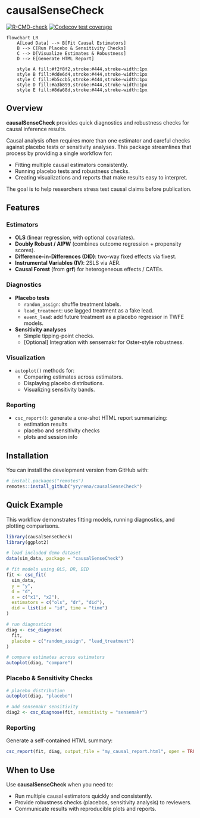 
<!-- README.md is generated from README.Rmd. Please edit that file -->

# causalSenseCheck

<!-- badges: start --> 

<!-- badges: end -->

[![R-CMD-check](https://github.com/yryrena/causalSenseCheck/actions/workflows/R-CMD-check.yaml/badge.svg)](https://github.com/yryrena/causalSenseCheck/actions)
[![Codecov test
coverage](https://codecov.io/gh/yryrena/causalSenseCheck/branch/main/graph/badge.svg)](https://app.codecov.io/gh/yryrena/causalSenseCheck)

```mermaid
flowchart LR 
    A[Load Data] --> B[Fit Causal Estimators]
    B --> C[Run Placebo & Sensitivity Checks]
    C --> D[Visualize Estimates & Robustness]
    D --> E[Generate HTML Report]

    style A fill:#f2f8f2,stroke:#444,stroke-width:1px
    style B fill:#dde6d4,stroke:#444,stroke-width:1px
    style C fill:#b5ccb5,stroke:#444,stroke-width:1px
    style D fill:#a3b899,stroke:#444,stroke-width:1px
    style E fill:#8da68d,stroke:#444,stroke-width:1px
```


## Overview

**causalSenseCheck** provides quick diagnostics and robustness checks
for causal inference results.

Causal analysis often requires more than one estimator and careful
checks against placebo tests or sensitivity analyses. This package
streamlines that process by providing a single workflow for:

- Fitting multiple causal estimators consistently.
- Running placebo tests and robustness checks.
- Creating visualizations and reports that make results easy to
  interpret.

The goal is to help researchers stress test causal claims before
publication.  

## Features

### Estimators

- **OLS** (linear regression, with optional covariates).
- **Doubly Robust / AIPW** (combines outcome regression + propensity
  scores).
- **Difference-in-Differences (DID)**: two-way fixed effects via fixest.
- **Instrumental Variables (IV)**: 2SLS via AER.
- **Causal Forest** (from **grf**) for heterogeneous effects / CATEs.

### Diagnostics

- **Placebo tests**
  - `random_assign`: shuffle treatment labels.
  - `lead_treatment`: use lagged treatment as a fake lead.
  - `event_lead`: add future treatment as a placebo regressor in TWFE
    models.
- **Sensitivity analyses**
  - Simple tipping-point checks.
  - \[Optional\] Integration with sensemakr for Oster-style robustness.

### Visualization

- `autoplot()` methods for:
  - Comparing estimates across estimators.
  - Displaying placebo distributions.
  - Visualizing sensitivity bands.

### Reporting

- `csc_report()`: generate a one-shot HTML report summarizing:
  - estimation results
  - placebo and sensitivity checks
  - plots and session info

## Installation

You can install the development version from GitHub with:

``` r
# install.packages("remotes")
remotes::install_github("yryrena/causalSenseCheck") 
```

## Quick Example

This workflow demonstrates fitting models, running diagnostics, and
plotting comparisons.

``` r
library(causalSenseCheck)
library(ggplot2)

# load included demo dataset
data(sim_data, package = "causalSenseCheck")

# fit models using OLS, DR, DID
fit <- csc_fit(
  sim_data,
  y = "y",
  d = "d",
  x = c("x1", "x2"),
  estimators = c("ols", "dr", "did"),
  did = list(id = "id", time = "time")
)

# run diagnostics
diag <- csc_diagnose(
  fit,
  placebo = c("random_assign", "lead_treatment")
)

# compare estimates across estimators
autoplot(diag, "compare")
```

### Placebo & Sensitivity Checks

``` r
# placebo distribution
autoplot(diag, "placebo")

# add sensemakr sensitivity 
diag2 <- csc_diagnose(fit, sensitivity = "sensemakr")
```

### Reporting

Generate a self-contained HTML summary:

``` r
csc_report(fit, diag, output_file = "my_causal_report.html", open = TRUE)
```

## When to Use

Use **causalSenseCheck** when you need to:

- Run multiple causal estimators quickly and consistently.
- Provide robustness checks (placebos, sensitivity analysis) to
  reviewers.
- Communicate results with reproducible plots and reports.
